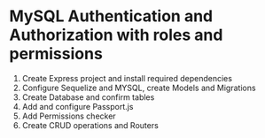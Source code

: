 # MySQL Authentication and Authorization with roles and permissions

1. Create Express project and install required dependencies
2. Configure Sequelize and MYSQL, create Models and Migrations
3. Create Database and confirm tables
4. Add and configure Passport.js
5. Add Permissions checker
6. Create CRUD operations and Routers
